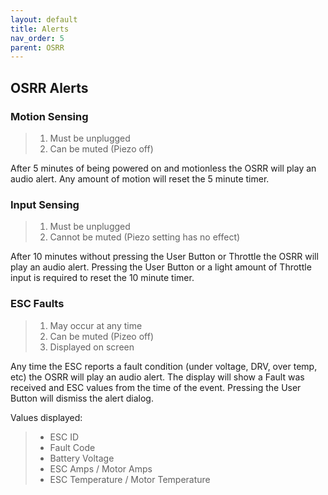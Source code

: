 ```yaml
---
layout: default
title: Alerts
nav_order: 5
parent: OSRR
---
```


## OSRR Alerts

### Motion Sensing
>  1. Must be unplugged
>  2. Can be muted (Piezo off)

After 5 minutes of being powered on and motionless the OSRR will play an audio alert. Any amount of motion will reset the 5 minute timer.

### Input Sensing
>  1. Must be unplugged
>  2. Cannot be muted (Piezo setting has no effect)

After 10 minutes without pressing the User Button or Throttle the OSRR will play an audio alert. Pressing the User Button or a light amount of Throttle input is required to reset the 10 minute timer.

### ESC Faults
>  1. May occur at any time
>  2. Can be muted (Pizeo off)
>  3. Displayed on screen

Any time the ESC reports a fault condition (under voltage, DRV, over temp, etc) the OSRR will play an audio alert. The display will show a Fault was received and ESC values from the time of the event. Pressing the User Button will dismiss the alert dialog. 

Values displayed:

>  - ESC ID
>  - Fault Code
>  - Battery Voltage
>  - ESC Amps / Motor Amps
>  - ESC Temperature / Motor Temperature

